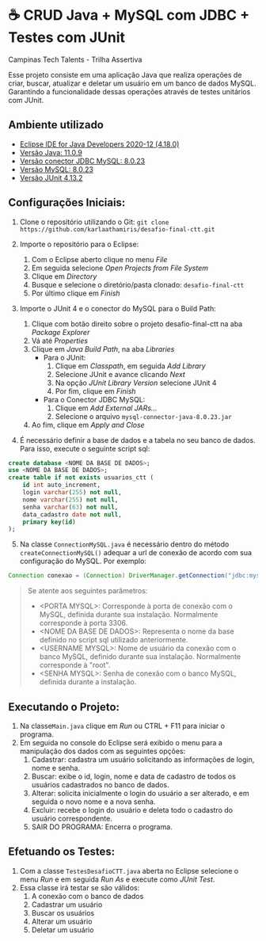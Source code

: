 # ☕ CRUD Java + MySQL com JDBC + Testes com JUnit
Campinas Tech Talents - Trilha Assertiva

Esse projeto consiste em uma aplicação Java que realiza operações de criar, buscar, atualizar e deletar um usuário em um banco de dados MySQL. Garantindo a funcionalidade dessas operações através de testes unitários com JUnit.

## Ambiente utilizado 
- [Eclipse IDE for Java Developers 2020-12 (4.18.0)](https://www.eclipse.org/downloads/packages/release/2020-12/r/eclipse-ide-java-developers)
- [Versão Java: 11.0.9](https://www.oracle.com/br/java/technologies/javase-jdk11-downloads.html)
- [Versão conector JDBC MySQL: 8.0.23](https://dev.mysql.com/downloads/connector/j/?os=26)
- [Versão MySQL: 8.0.23](https://dev.mysql.com/downloads/installer/)
- [Versão JUnit 4.13.2](https://search.maven.org/artifact/junit/junit/4.13.2/jar)


## Configurações Iniciais:
1. Clone o repositório utilizando o Git: `git clone https://github.com/karlaathamiris/desafio-final-ctt.git`
2. Importe o repositório para o Eclipse:
    1. Com o Eclipse aberto clique no menu *File* 
    2. Em seguida selecione *Open Projects from File System*
    3. Clique em *Directory*  
    4. Busque e selecione o diretório/pasta clonado: `desafio-final-ctt`
    5. Por último clique em *Finish*
3. Importe o JUnit 4 e o conector do MySQL para o Build Path:
    1. Clique com botão direito sobre o projeto desafio-final-ctt na aba *Package Explorer*
    2. Vá até *Properties*
    3. Clique em *Java Build Path*, na aba *Libraries*
        - Para o JUnit:
            1. Clique em *Classpath*, em seguida *Add Library*
            2. Selecione JUnit e avance clicando *Next*
            3. Na opção *JUnit Library Version* selecione JUnit 4
            4. Por fim, clique em *Finish*
        - Para o Conector JDBC MySQL:
            1. Clique em *Add External JARs...*
            2. Selecione o arquivo `mysql-connector-java-8.0.23.jar`
    8. Ao fim, clique em *Apply and Close*

4. É necessário definir a base de dados e a tabela no seu banco de dados. Para isso, execute o seguinte script sql:
```sql
create database <NOME DA BASE DE DADOS>;
use <NOME DA BASE DE DADOS>;
create table if not exists usuarios_ctt (
    id int auto_increment,
    login varchar(255) not null,
    nome varchar(255) not null,
    senha varchar(63) not null,
    data_cadastro date not null,
    primary key(id)
);
```
5. Na classe `ConnectionMySQL.java` é necessário dentro do método `createConnectionMySQL()` adequar a url de conexão de acordo com sua configuração do MySQL. Por exemplo:
```java
Connection conexao = (Connection) DriverManager.getConnection("jdbc:mysql://localhost:<PORTA MYSQL>/<NOME DA BASE DE DADOS>", "<USERNAME MYSQL>", "<SENHA MYSQL>");
```
> Se atente aos seguintes parâmetros:
> - \<PORTA MYSQL\>: Corresponde à porta de conexão com o MySQL, definida durante sua instalação. Normalmente corresponde à porta 3306.
> - \<NOME DA BASE DE DADOS\>: Representa o nome da base definido no script sql utilizado anteriormente.
> - \<USERNAME MYSQL\>: Nome de usuário da conexão com o banco MySQL, definido durante sua instalação. Normalmente corresponde à "root".
> - \<SENHA MYSQL\>: Senha de conexão com o banco MySQL, definida durante a instalação.

## Executando o Projeto:
1. Na classe`Main.java` clique em *Run* ou CTRL + F11 para iniciar o programa.
2. Em seguida no console do Eclipse será exibido o menu para a manipulação dos dados com as seguintes opções:
    1. Cadastrar: cadastra um usuário solicitando as informações de login, nome e senha.
    2. Buscar: exibe o id, login, nome e data de cadastro de todos os usuários cadastrados no banco de dados.
    3. Alterar: solicita inicialmente o login do usuário a ser alterado, e em seguida o novo nome e a nova senha.
    4. Excluir: recebe o login do usuário e deleta todo o cadastro do usuário correspondente.
    5. SAIR DO PROGRAMA: Encerra o programa.

## Efetuando os Testes:
1. Com a classe `TestesDesafioCTT.java` aberta no Eclipse selecione o menu *Run* e em seguida *Run As* e execute como *JUnit Test*.
2. Essa classe irá testar se são válidos:
    1. A conexão com o banco de dados
    2. Cadastrar um usuário
    3. Buscar os usuários
    4. Alterar um usuário
    5. Deletar um usuário
